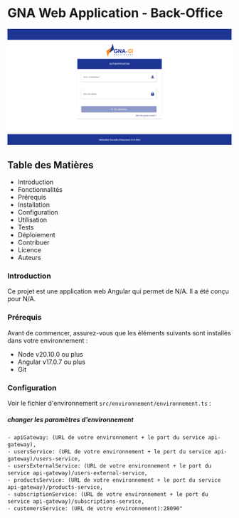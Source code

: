 # GNA Web Application - Back-Office

![Presentation de l'application web de GNA](gna-web-application-back-office.png "Presentation de l'application web de GNA")

## Table des Matières
- Introduction
- Fonctionnalités
- Prérequis
- Installation
- Configuration
- Utilisation
- Tests
- Déploiement
- Contribuer
- Licence
- Auteurs

### Introduction
Ce projet est une application web Angular qui permet de N/A. Il a été conçu pour N/A.

### Prérequis
Avant de commencer, assurez-vous que les éléments suivants sont installés dans votre environnement :

- Node v20.10.0 ou plus
- Angular v17.0.7 ou plus
- Git

### Configuration
Voir le fichier d'environnement `src/environnement/environnement.ts` :

##### changer les paramètres d'environnement
    - apiGateway: (URL de votre environnement + le port du service api-gateway),
    - usersService: (URL de votre environnement + le port du service api-gateway)/users-service,
    - usersExternalService: (URL de votre environnement + le port du service api-gateway)/users-external-service,
    - productsService: (URL de votre environnement + le port du service api-gateway)/products-service,
    - subscriptionService: (URL de votre environnement + le port du service api-gateway)/subscriptions-service,
    - customersService: (URL de votre environnement):28090"
